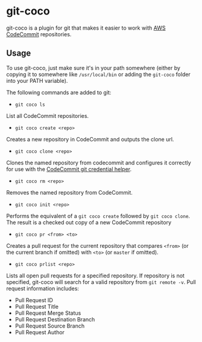 # git-coco

git-coco is a plugin for git that makes it easier to work with [AWS CodeCommit](https://aws.amazon.com/codecommit/) repositories.

## Usage

To use git-coco, just make sure it's in your path somewhere (either by copying it to somewhere like `/usr/local/bin` or adding the `git-coco` folder into your PATH variable).

The following commands are added to git:

* `git coco ls`

List all CodeCommit repositories.

* `git coco create <repo>`

Creates a new repository in CodeCommit and outputs the clone url.

* `git coco clone <repo>`

Clones the named repository from codecommit and configures it correctly for use with the [CodeCommit git credential helper](https://docs.aws.amazon.com/cli/latest/reference/codecommit/credential-helper/index.html).

* `git coco rm <repo>`

Removes the named repository from CodeCommit.

* `git coco init <repo>`

Performs the equivalent of a `git coco create` followed by `git coco clone`. The result is a checked out copy of a new CodeCommit repository

* `git coco pr <from> <to>`

Creates a pull request for the current repository that compares `<from>` (or the current branch if omitted) with `<to>` (or `master` if omitted).

* `git coco prlist <repo>`

Lists all open pull requests for a specified repository. If repository is not specified, git-coco will search for a valid repository from `git remote -v`. Pull request information includes:
- Pull Request ID
- Pull Request Title
- Pull Request Merge Status
- Pull Request Destination Branch
- Pull Request Source Branch
- Pull Request Author
